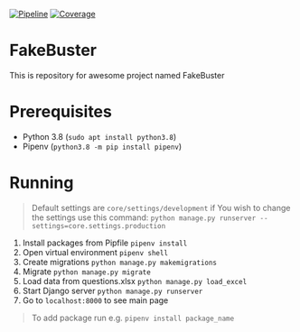 [![Pipeline](https://gitlab.com/daniel.rozycki/fakebuster/badges/master/pipeline.svg)](https://gitlab.com/daniel.rozycki/fakebuster) 
[![Coverage](https://gitlab.com/daniel.rozycki/fakebuster/badges/master/coverage.svg)](https://gitlab.com/daniel.rozycki/fakebuster)


# FakeBuster

This is repository for awesome project named FakeBuster


# Prerequisites

 - Python 3.8 (`sudo apt install python3.8`)
 - Pipenv (`python3.8 -m pip install pipenv`) 

# Running

> Default settings are `core/settings/development` if You wish to change the settings use this command: `python manage.py runserver --settings=core.settings.production`

 1. Install packages from Pipfile `pipenv install`
 2. Open virtual environment `pipenv shell`
 3. Create migrations `python manage.py makemigrations`
 4. Migrate `python manage.py migrate`
 5. Load data from questions.xlsx `python manage.py load_excel`
 6. Start Django server `python manage.py runserver`
 7. Go to `localhost:8000` to see main page
 > To add package run e.g. `pipenv install package_name`